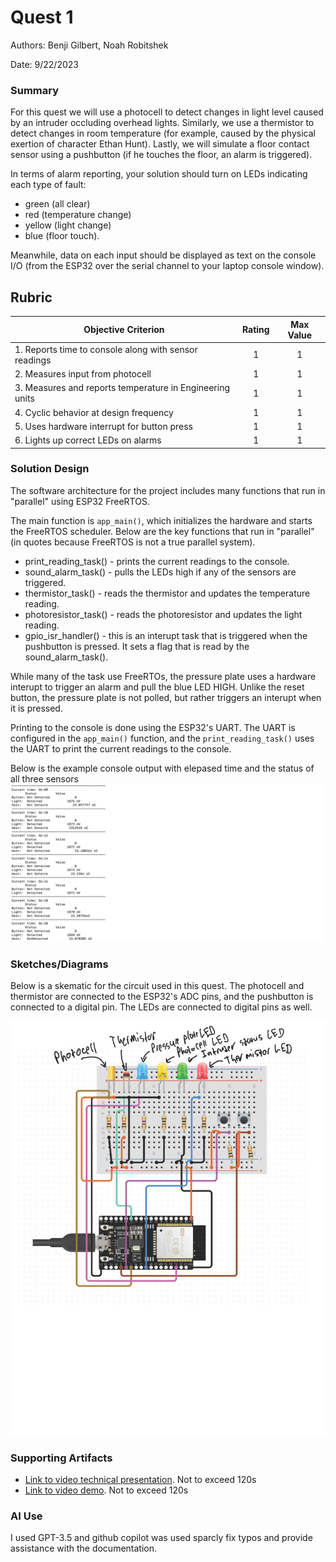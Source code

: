 # Quest 1

Authors: Benji Gilbert, Noah Robitshek

Date: 9/22/2023

### Summary
For this quest we will use a photocell to detect changes in light level caused by an intruder occluding overhead lights. Similarly, we use a thermistor to detect changes in room temperature (for example, caused by the physical exertion of character Ethan Hunt). Lastly, we will simulate a floor contact sensor using a pushbutton (if he touches the floor, an alarm is triggered).

In terms of alarm reporting, your solution should turn on LEDs indicating each type of fault: 
- green (all clear)
- red (temperature change)
- yellow (light change)
- blue (floor touch). 

Meanwhile, data on each input should be displayed as text on the console I/O (from the ESP32 over the serial channel to your laptop console window).


## Rubric

| Objective Criterion | Rating | Max Value  | 
|---------------------------------------------|:-----------:|:---------:|
| 1. Reports time to console along with sensor readings  | 1 |  1     | 
| 2. Measures input from photocell | 1 |  1     | 
| 3. Measures and reports temperature in Engineering units  | 1 |  1     | 
| 4. Cyclic behavior at design frequency  | 1 |  1     | 
| 5. Uses hardware interrupt for button press   | 1 |  1     | 
| 6. Lights up correct LEDs on alarms    | 1 |  1     | 


### Solution Design
The software architecture for the project includes many functions that run in "parallel" using ESP32 FreeRTOS.

The main function is `app_main()`, which initializes the hardware and starts the FreeRTOS scheduler. Below are the key functions that run in "parallel" (in quotes because FreeRTOS is not a true parallel system).

- print_reading_task() - prints the current readings to the console.
- sound_alarm_task() - pulls the LEDs high if any of the sensors are triggered.
- thermistor_task() - reads the thermistor and updates the temperature reading.
- photoresistor_task() - reads the photoresistor and updates the light reading.
- gpio_isr_handler() - this is an interupt task that is triggered when the pushbutton is pressed. It sets a flag that is read by the sound_alarm_task().

While many of the task use FreeRTOs, the pressure plate uses a hardware interupt to trigger an alarm and pull the blue LED HIGH. Unlike the reset button, the pressure plate is not polled, but rather triggers an interupt when it is pressed.

Printing to the console is done using the ESP32's UART. The UART is configured in the `app_main()` function, and the `print_reading_task()` uses the UART to print the current readings to the console.

Below is the example console output with elepased time and the status of all three sensors
![sensor readings](./images/Screenshot%202023-09-22%20at%202.47.10%20PM.png)



### Sketches/Diagrams
Below is a skematic for the circuit used in this quest. The photocell and thermistor are connected to the ESP32's ADC pins, and the pushbutton is connected to a digital pin. The LEDs are connected to digital pins as well.

![hello](./images/quest1circuit.jpg)


### Supporting Artifacts
- [Link to video technical presentation](https://drive.google.com/file/d/1gxg9fuesO0E4dvwlJJsm_pZ6vo8pwJr4/view?usp=sharing). Not to exceed 120s
- [Link to video demo](https://drive.google.com/file/d/1c9LHJ-mZjBCGq3O0sDQTOOuJa9f9g_Yx/view?usp=sharing). Not to exceed 120s



### AI Use
I used GPT-3.5 and github copilot was used sparcly fix typos and provide assistance with the documentation. 

<!-- I used {chat.openai.com GPT-3.5} on {8/30/2023} with the following prompt: -->

<!-- ***Prompt***

```
{prompt}

```

***Code Attribution***

I have included a comment in my code for this assignment stating the following:

```
// This code block was generated by {name} using {chat.openai.com
GPT-3.5} on {8/30/2023} -->



